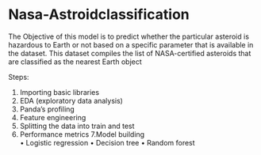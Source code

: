 # Nasa-Astroidclassification

The Objective of this model is to predict whether the particular asteroid is hazardous to Earth or not based on a specific parameter that is available in the dataset. This dataset compiles the list of NASA-certified asteroids that are classified as the nearest Earth object


Steps:
1. Importing   basic libraries
2. EDA (exploratory data analysis)
3. Panda’s profiling 
4. Feature engineering 
5. Splitting the data into train and test
6. Performance metrics
7.Model building  
•	Logistic regression
•	Decision tree
•	Random forest 
